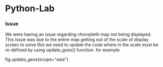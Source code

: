 # Python-Lab
### Issue
We were having an issue regarding choropleth map not being displayed.<br>
This issue was due to the entire map getting out of the scale of display screen 
to solve this we need to update the code where in the scale must be re-defined by using 
update_goes() function. for example<br>

fig.update_geos(scope="asia") 
